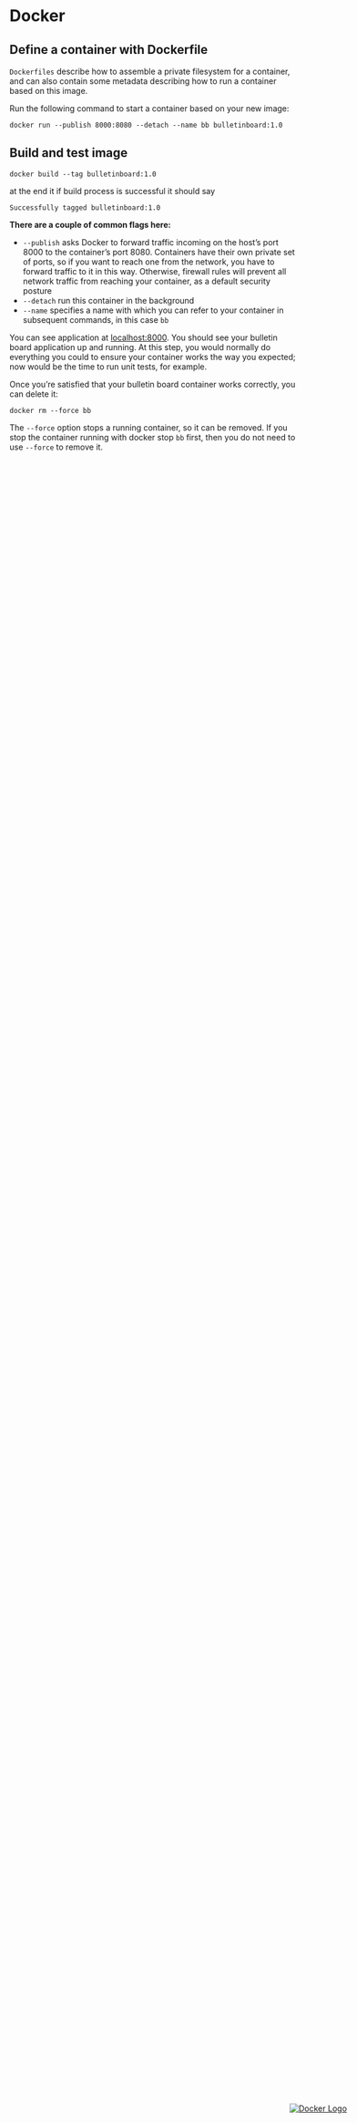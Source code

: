 <head>
 
  <link 
    href="https://fonts.googleapis.com/css?family=Fira+Mono:500&display=swap" 
    rel="stylesheet">
    <script src="https://code.jquery.com/jquery-3.5.1.min.js" integrity="sha256-9/aliU8dGd2tb6OSsuzixeV4y/faTqgFtohetphbbj0=" crossorigin="anonymous"></script>
<style> 
#stack-container {
    position: fixed;
    height: 5em;
    display: flex;
    flex-direction: column-reverse;
    bottom:5vh;
    right: 5vw;
    width: 20vw
}
</style>
</head>    

<div id="stack-container">

<a href="https://make.wordpress.org/"><img src="https://www.docker.com/sites/default/files/d8/styles/role_icon/public/2019-07/Moby-logo.png?itok=sYH_JEaJ" alt="Docker Logo"></a>
</div>

# Docker

## Define a container with Dockerfile

`Dockerfiles` describe how to assemble a private filesystem for a container, and can also contain some metadata describing how to run a container based on this image.

Run the following command to start a container based on your new image:

    docker run --publish 8000:8080 --detach --name bb bulletinboard:1.0
## Build and test image
    docker build --tag bulletinboard:1.0 
at the end it if build process is successful it should say

    Successfully tagged bulletinboard:1.0


**There are a couple of common flags here:**
- `--publish` asks Docker to forward traffic incoming on the host’s <span class="Khaki">port 8000 </span>to the <span class="Bisque">container’s port 8080</span>. Containers have their own private set of ports, so if you want to reach one from the network, you have to forward traffic to it in this way. Otherwise, firewall rules will prevent all network traffic from reaching your container, as a default security posture
- `--detach` run this container in the background
- `--name` specifies a name with which you can refer to your container in subsequent commands, in this case `bb`

You can see application at <u>localhost:8000</u>. You should see your bulletin board application up and running. At this step, you would normally do everything you could to ensure your container works the way you expected; now would be the time to run unit tests, for example.

Once you’re satisfied that your bulletin board container works correctly, you can delete it:

    docker rm --force bb

The `--force` option stops a running container, so it can be removed. If you stop the container running with docker stop `bb` first, then you do not need to use `--force` to remove it.
